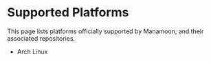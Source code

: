 # Supported Platforms

This page lists platforms officially supported by Manamoon, and their associated repositories.

* Arch Linux